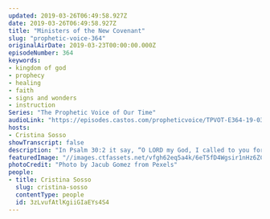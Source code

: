```yaml
---
updated: 2019-03-26T06:49:58.927Z
date: 2019-03-26T06:49:58.927Z
title: "Ministers of the New Covenant"
slug: "prophetic-voice-364"
originalAirDate: 2019-03-23T00:00:00.000Z
episodeNumber: 364
keywords:
- kingdom of god
- prophecy
- healing
- faith
- signs and wonders
- instruction
Series: "The Prophetic Voice of Our Time"
audioLink: "https://episodes.castos.com/propheticvoice/TPVOT-E364-19-03-23-24-Ministers-of-the-New-Covenant.mp3"
hosts:
- Cristina Sosso
showTranscript: false
description: "In Psalm 30:2 it say, “O LORD my God, I called to you for help and you healed me.” Psalm 103:3 “who forgives all your sins and heals all your diseases,” (talking about the Lord). And healing is one of the fruits in preaching the gospel. That is why we call some evangelists “healing evangelists”. It should be a part and a fruit of our lives as a born again Christian. But the most important thing for anybody to be made whole, nothing missing, nothing broken, is to receive the Word of God, follow and obey the instruction, and receive it by faith. During the first week of the training, many of the leaders, if not all of them, realized that they have built or established man-made traditions, know-how, and procedures without them knowing it, but the truth can set us all free. It is our decision, ok? So open your heart. Matthew 15:2-6..."
featuredImage: "//images.ctfassets.net/vfgh62eq5a4k/6eT5fD4Wgsir1nHz6ZC5c4/700c380365e3ca0d76505451f20803e4/backlit-beach-clouds-1142941.jpg"
photoCredit: "Photo by Jacub Gomez from Pexels"
people:
- title: Cristina Sosso
  slug: cristina-sosso
  contentType: people
  id: 3zLvufAtlKgiiGIaEYs4S4
---
```

